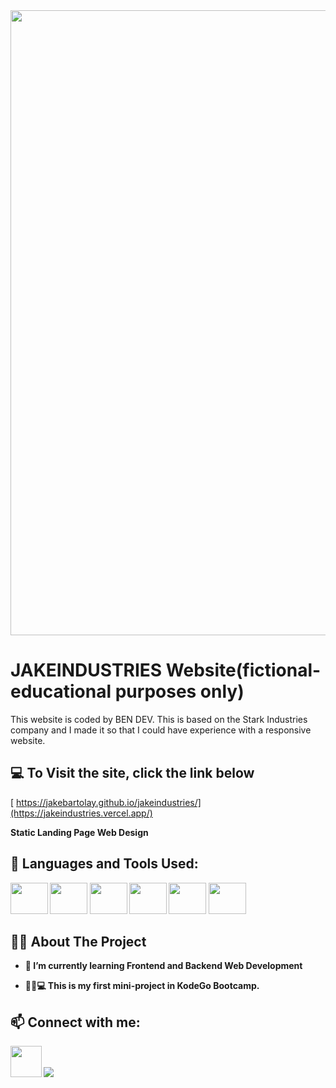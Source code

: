 <img src="https://github.com/jakebartolay/jakeindustries/assets/68772728/b6f2d693-711c-4e18-ba0f-0e8c183850ff" width="1000">


# JAKEINDUSTRIES Website(fictional-educational purposes only)
This website is coded by BEN DEV. This is based on the Stark Industries company and I made it so that I could have experience with a responsive website.

## 💻 To Visit the site, click the link below

[ https://jakebartolay.github.io/jakeindustries/](https://jakeindustries.vercel.app/)

<b>Static Landing Page Web Design


## 🚀 Languages and Tools Used:

<p align="left"> 
    <a> <img src="https://img.icons8.com/color/48/000000/javascript.png" height="50px" width="60px"/> </a> 
    <a> <img src="https://img.icons8.com/color/48/000000/html-5.png" height="50px" width="60px"/> </a> 
    <a> <img src="https://img.icons8.com/color/48/000000/css3.png" height="50px" width="60px"/> </a>
    <a> <img src="https://img.icons8.com/color/48/000000/git.png" height="50px" width="60px"/> </a> 
    <a> <img src="https://cdn.iconscout.com/icon/free/png-512/figma-682083.png"  height="50px" width="60px"/> </a> 
    <a> <img src="https://upload.wikimedia.org/wikipedia/commons/thumb/9/9a/Visual_Studio_Code_1.35_icon.svg/2048px-Visual_Studio_Code_1.35_icon.svg.png"  height="50px" width="60px"/> </a> 
    
    
</p>

## 👨‍💻 About The Project

- 🌱 I’m currently learning **Frontend and Backend Web Development**

- 🤵‍♂️💻 This is my first mini-project in KodeGo Bootcamp.


## 📫 Connect with me:
<p align="left">
<a href = "https://www.facebook.com/customjake"><img src="https://img.icons8.com/?size=512&id=uLWV5A9vXIPu&format=png" height="50px" width="50px"/></a>
<a href = "https://github.com/jakebartolay/"><img src="https://img.icons8.com/fluent/48/000000/github.png"/></a>
</p>
